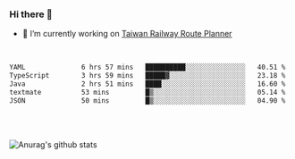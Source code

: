 ### Hi there 👋

- 🔭 I’m currently working on [Taiwan Railway Route Planner](https://github.com/Taiwan-Railway-Route-Planner)

<br/>

<!--START_SECTION:waka-->

```txt
YAML              6 hrs 57 mins   ██████████░░░░░░░░░░░░░░░   40.51 %
TypeScript        3 hrs 59 mins   █████▓░░░░░░░░░░░░░░░░░░░   23.18 %
Java              2 hrs 51 mins   ████░░░░░░░░░░░░░░░░░░░░░   16.60 %
textmate          53 mins         █▒░░░░░░░░░░░░░░░░░░░░░░░   05.14 %
JSON              50 mins         █▒░░░░░░░░░░░░░░░░░░░░░░░   04.90 %
```

<!--END_SECTION:waka-->

<br/>
<br/>

![Anurag's github stats](https://github-readme-stats.vercel.app/api?username=DepickereSven&show_icons=true&theme=tokyonight)



<!--
**DepickereSven/DepickereSven** is a ✨ _special_ ✨ repository because its `README.md` (this file) appears on your GitHub profile.

Here are some ideas to get you started:

- 🔭 I’m currently working on ...
- 🌱 I’m currently learning ...
- 👯 I’m looking to collaborate on ...
- 🤔 I’m looking for help with ...
- 💬 Ask me about ...
- 📫 How to reach me: ...
- 😄 Pronouns: ...
- ⚡ Fun fact: ...
-->
